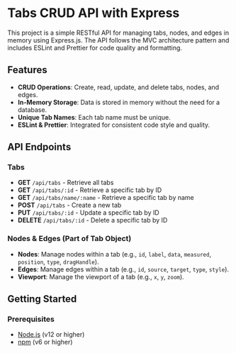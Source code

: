 # Tabs CRUD API with Express

This project is a simple RESTful API for managing tabs, nodes, and edges in memory using Express.js. The API follows the MVC architecture pattern and includes ESLint and Prettier for code quality and formatting.

## Features

- **CRUD Operations**: Create, read, update, and delete tabs, nodes, and edges.
- **In-Memory Storage**: Data is stored in memory without the need for a database.
- **Unique Tab Names**: Each tab name must be unique.
- **ESLint & Prettier**: Integrated for consistent code style and quality.

## API Endpoints

### Tabs

- **GET** `/api/tabs` - Retrieve all tabs
- **GET** `/api/tabs/:id` - Retrieve a specific tab by ID
- **GET** `/api/tabs/name/:name` - Retrieve a specific tab by name
- **POST** `/api/tabs` - Create a new tab
- **PUT** `/api/tabs/:id` - Update a specific tab by ID
- **DELETE** `/api/tabs/:id` - Delete a specific tab by ID

### Nodes & Edges (Part of Tab Object)

- **Nodes**: Manage nodes within a tab (e.g., `id`, `label`, `data`, `measured`, `position`, `type`, `dragHandle`).
- **Edges**: Manage edges within a tab (e.g., `id`, `source`, `target`, `type`, `style`).
- **Viewport**: Manage the viewport of a tab (e.g., `x`, `y`, `zoom`).

## Getting Started

### Prerequisites

- [Node.js](https://nodejs.org/) (v12 or higher)
- [npm](https://www.npmjs.com/) (v6 or higher)
